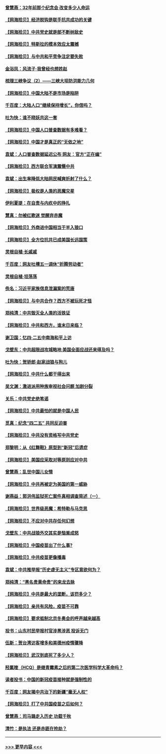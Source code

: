 #### [曾慧燕：32年前那个纪念会 改变多少人命运](../pages/nsc993/n12934233.md?t=05100401) 
#### [【网海拾贝】经济脱钩是联手抗共成功的关键](../pages/nsc993/n12934176.md?t=05100401) 
#### [【网海拾贝】中共党史就是部不断树敌史](../pages/nsc993/n12932844.md?t=05100401) 
#### [【网海拾贝】特斯拉的模本效应太震撼](../pages/nsc993/n12925626.md?t=05100401) 
#### [【网海拾贝】与中共和平竞争注定要失败](../pages/nsc993/n12923326.md?t=05100401) 
#### [金浴凤：风流子‧我曾经也想姓赵](../pages/nsc993/n12920911.md?t=05100401) 
#### [梳理三峡争议（2）——三峡大坝防洪能力几何](../pages/nsc993/n12920173.md?t=05100401) 
#### [【网海拾贝】中国大陆不是市场是陷阱](../pages/nsc993/n12920143.md?t=05100401) 
#### [千百度：大陆人口“继续保持增长”，你信吗？](../pages/nsc993/n12918946.md?t=05100401) 
#### [吐为快：谁不晓妖共这一套](../pages/nsc993/n12918941.md?t=05100401) 
#### [【网海拾贝】中国人口普查数据有多难看？](../pages/nsc993/n12917822.md?t=05100401) 
#### [【网海拾贝】中国才是真正的“无依之地”](../pages/nsc993/n12915845.md?t=05100401) 
#### [袁斌：人口普查数据延迟公布 网友：官方“正在编”](../pages/nsc993/n12915748.md?t=05100401) 
#### [【网海拾贝】西方联合军演震慑中共](../pages/nsc993/n12913466.md?t=05100401) 
#### [袁斌：出生率降低大陆网民喊爽折射了什么？](../pages/nsc993/n12913365.md?t=05100401) 
#### [【网海拾贝】极权是人类的恶魔灾星](../pages/nsc993/n12910697.md?t=05100401) 
#### [伊利夏提：在自责与内疚中的挣扎](../pages/nsc993/n12910493.md?t=05100401) 
#### [慧真：勿被红歌迷 觉醒弃赤魔](../pages/nsc993/n12910485.md?t=05100401) 
#### [【网海拾贝】外商进中国相当于羊入狼口](../pages/nsc993/n12908274.md?t=05100401) 
#### [【网海拾贝】全方位抗共已成美国长远国策](../pages/nsc993/n12906878.md?t=05100401) 
#### [灵根自植‧长戚戚](../pages/nsc993/n12905585.md?t=05100401) 
#### [千百度：网友吐槽五一调休“折腾劳动者”](../pages/nsc993/n12905934.md?t=05100401) 
#### [灵根自植‧坦荡荡](../pages/nsc993/n12905562.md?t=05100401) 
#### [佚名：习近平家族信息泄漏案的荒唐](../pages/nsc993/n12904705.md?t=05100401) 
#### [【网海拾贝】与中共合作？西方不被玩死才怪](../pages/nsc993/n12903873.md?t=05100401) 
#### [郑纯清：中共毁灭全人类的活铁证](../pages/nsc993/n12903785.md?t=05100401) 
#### [【网海拾贝】中共和西方，谁末日来临？](../pages/nsc993/n12903482.md?t=05100401) 
#### [谢卫国：忆四‧二五中南海和平上访](../pages/nsc993/n12902192.md?t=05100401) 
#### [戈壁东：中共超限战攻城略地 美国全面应战还来得及吗？](../pages/nsc993/n12902297.md?t=05100401) 
#### [吐为快：贺骄郎‧赵家战狼与狗儿](../pages/nsc993/n12902280.md?t=05100401) 
#### [【网海拾贝】中共什么都干得出来](../pages/nsc993/n12897500.md?t=05100401) 
#### [吴文渊：激进派用种族审视社会问题 加剧分裂](../pages/nsc993/n12893881.md?t=05100401) 
#### [关乐：中共党史绝笔谣](../pages/nsc993/n12897270.md?t=05100401) 
#### [【网海拾贝】中共最怕的就是中国人民](../pages/nsc993/n12894705.md?t=05100401) 
#### [觅真：纪念“四二五” 共同反迫害](../pages/nsc993/n12894553.md?t=05100401) 
#### [【网海拾贝】中共没有资格写中共党史](../pages/nsc993/n12892231.md?t=05100401) 
#### [郑黎明：从《红舞鞋》原型到“新冠”后遗症](../pages/nsc993/n12890469.md?t=05100401) 
#### [【网海拾贝】美国应采取对等原则应对中共](../pages/nsc993/n12889176.md?t=05100401) 
#### [曾慧燕：乱世中国儿女情](../pages/nsc993/n12887931.md?t=05100401) 
#### [【网海拾贝】中共再被定为美国的第一威胁](../pages/nsc993/n12887580.md?t=05100401) 
#### [谢燕益：郭洪伟监狱死亡案件真相调查简述（一）](../pages/nsc993/n12885648.md?t=05100401) 
#### [【网海拾贝】世界级恶魔：希特勒与马克思](../pages/nsc993/n12884062.md?t=05100401) 
#### [【网海拾贝】不应对中共存任何幻想](../pages/nsc993/n12881460.md?t=05100401) 
#### [戈壁东：中共战狼外交其实是恼羞成怒](../pages/nsc993/n12880392.md?t=05100401) 
#### [【网海拾贝】中国疫苗出了什么事?](../pages/nsc993/n12879124.md?t=05100401) 
#### [【网海拾贝】中共疫苗更像播毒](../pages/nsc993/n12876631.md?t=05100401) 
#### [袁斌：中共推举报“历史虚无主义”专区意欲何为？](../pages/nsc993/n12876530.md?t=05100401) 
#### [郑纯清：“黑名贵黄命贵”的来龙去脉](../pages/nsc993/n12875589.md?t=05100401) 
#### [【网海拾贝】中共是最大的垄断，该罚多少？](../pages/nsc993/n12874006.md?t=05100401) 
#### [【网海拾贝】亲共有风险，疫苗不可靠](../pages/nsc993/n12872224.md?t=05100401) 
#### [【网海拾贝】要求抵制北京冬奥会的呼声越来越高](../pages/nsc993/n12868962.md?t=05100401) 
#### [投书：山东村民举报村官涉黑涉恶 投诉无门](../pages/nsc993/n12869726.md?t=05100401) 
#### [伍新：贺台湾访客增多和美德州疫情骤降](../pages/nsc993/n12865651.md?t=05100401) 
#### [【网海拾贝】武汉到底死了多少人？](../pages/nsc993/n12863707.md?t=05100401) 
#### [羟氯喹（HCQ）是继青霉素之后的第二次医学科学大革命吗？](../pages/nsc993/n12638564.md?t=05100401) 
#### [读者投书：中国的新冠疫苗接种就是强制性的](../pages/nsc993/n12859932.md?t=05100401) 
#### [千百度：网友揭中共治下的新疆“毫无人权”](../pages/nsc993/n12858385.md?t=05100401) 
#### [【网海拾贝】打了中共国疫苗之后如何？](../pages/nsc993/n12857866.md?t=05100401) 
#### [曾慧燕：司马璐走入历史 功载千秋](../pages/nsc993/n12856996.md?t=05100401) 
#### [清竹：是执法 还是赤匪在抢劫？](../pages/nsc993/n12856952.md?t=05100401) 

----
#### [ >>> 更早内容 <<< ](../indexes/nsc993-earlier.md)
